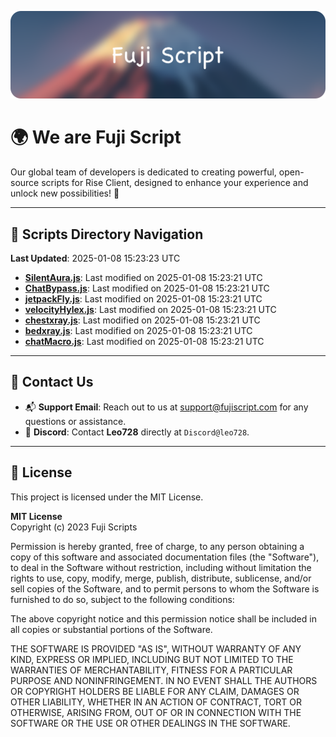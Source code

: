 ![Banner](.github/b.webp)

# 🌍 **We are Fuji Script**

Our global team of developers is dedicated to creating powerful, open-source scripts for Rise Client, designed to enhance your experience and unlock new possibilities! 🌟

---
<!-- SCRIPTS_NAVIGATION_START -->
## 📂 **Scripts Directory Navigation**

**Last Updated**: 2025-01-08 15:23:23 UTC

- **[SilentAura.js](scripts/SilentAura.js)**: Last modified on 2025-01-08 15:23:21 UTC
- **[ChatBypass.js](scripts/ChatBypass.js)**: Last modified on 2025-01-08 15:23:21 UTC
- **[jetpackFly.js](scripts/jetpackFly.js)**: Last modified on 2025-01-08 15:23:21 UTC
- **[velocityHylex.js](scripts/velocityHylex.js)**: Last modified on 2025-01-08 15:23:21 UTC
- **[chestxray.js](scripts/chestxray.js)**: Last modified on 2025-01-08 15:23:21 UTC
- **[bedxray.js](scripts/bedxray.js)**: Last modified on 2025-01-08 15:23:21 UTC
- **[chatMacro.js](scripts/chatMacro.js)**: Last modified on 2025-01-08 15:23:21 UTC

<!-- SCRIPTS_NAVIGATION_END -->

---

## 💬 **Contact Us**  
- 📬 **Support Email**: Reach out to us at [support@fujiscript.com](mailto:support@fujiscript.com) for any questions or assistance.  
- 💬 **Discord**: Contact **Leo728** directly at `Discord@leo728`.

---

## 📜 **License**

This project is licensed under the MIT License.  

**MIT License**  
Copyright (c) 2023 Fuji Scripts  

Permission is hereby granted, free of charge, to any person obtaining a copy of this software and associated documentation files (the "Software"), to deal in the Software without restriction, including without limitation the rights to use, copy, modify, merge, publish, distribute, sublicense, and/or sell copies of the Software, and to permit persons to whom the Software is furnished to do so, subject to the following conditions:  

The above copyright notice and this permission notice shall be included in all copies or substantial portions of the Software.  

THE SOFTWARE IS PROVIDED "AS IS", WITHOUT WARRANTY OF ANY KIND, EXPRESS OR IMPLIED, INCLUDING BUT NOT LIMITED TO THE WARRANTIES OF MERCHANTABILITY, FITNESS FOR A PARTICULAR PURPOSE AND NONINFRINGEMENT. IN NO EVENT SHALL THE AUTHORS OR COPYRIGHT HOLDERS BE LIABLE FOR ANY CLAIM, DAMAGES OR OTHER LIABILITY, WHETHER IN AN ACTION OF CONTRACT, TORT OR OTHERWISE, ARISING FROM, OUT OF OR IN CONNECTION WITH THE SOFTWARE OR THE USE OR OTHER DEALINGS IN THE SOFTWARE.  
